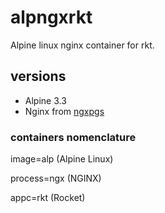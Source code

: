 # alpngxrkt

Alpine linux nginx container for rkt.

## versions
- Alpine 3.3
- Nginx from [ngxpgs](http://github.com/natostanco/ngxpgs)

### containers nomenclature
image=alp (Alpine Linux)

process=ngx (NGINX)

appc=rkt (Rocket)

